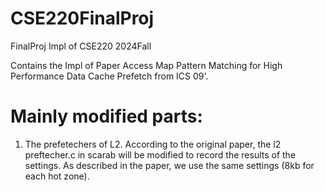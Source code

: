 # CSE220FinalProj
FinalProj Impl of CSE220 2024Fall

Contains the Impl of Paper Access Map Pattern Matching for High Performance Data Cache Prefetch from ICS 09'. 

# Mainly modified parts:
1. The prefetechers of L2. According to the original paper, the l2 preftecher.c in scarab will be modified to record the results of the settings. As described in the paper, we use the same settings (8kb for each hot zone).
